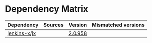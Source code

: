 # Dependency Matrix

Dependency | Sources | Version | Mismatched versions
---------- | ------- | ------- | -------------------
[jenkins-x/jx](https://github.com/jenkins-x/jx.git) |  | [2.0.958](https://github.com/jenkins-x/jx/releases/tag/v2.0.958) | 
